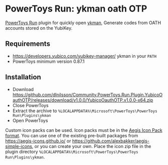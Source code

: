 # PowerToys Run: ykman oath OTP

[PowerToys Run](https://learn.microsoft.com/windows/powertoys/run)  plugin for quickly open [ykman](https://developers.yubico.com/yubikey-manager/), Generate codes from OATH accounts stored on the YubiKey.

## Requirements

- https://developers.yubico.com/yubikey-manager/ ykman in your `PATH`
- PowerToys minimum version 0.87.1

## Installation
- Download https://github.com/dlnilsson/Community.PowerToys.Run.Plugin.YubicoOauthOTP/releases/download/v1.0.0/YubicoOauthOTP.v1.0.0-x64.zip
- Close PowerToys
- Extract the archive to `%LOCALAPPDATA%\Microsoft\PowerToys\PowerToys Run\Plugins\ykman`
- Open PowerToys


Custom icon packs can be used. Icon packs must be in the [Aegis Icon Pack format](https://github.com/beemdevelopment/Aegis/blob/master/docs/iconpacks.md). You can use one of the existing pre-built packages from https://aegis-icons.github.io/ or https://github.com/alexbakker/aegis-simple-icons, or you can create your own. Place the icon zip file in the plugin directory `%LOCALAPPDATA%\Microsoft\PowerToys\PowerToys Run\Plugins\ykman`.
